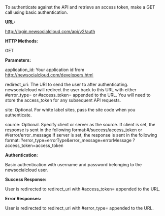 To authenticate against the API and retrieve an access token, make a GET call using basic authentication.

**URL:**

http://login.newsocialcloud.com/api/v2/auth

**HTTP Methods:**

GET

**Parameters:**

<p>application_id: Your application id from <a href='http://newsocialcloud.com/developers.html'>http://newsocialcloud.com/developers.html</a></p>
<p>redirect_uri: The URI to send the user to after authenticating. newsocialcloud will redirect the user back to this URL with either #error_type= or #access_token= appended to the URL. You will need to store the access_token for any subsequent API requests.</p>
<p>site: Optional. For white label sites, pass the site code when you authenticate.</p>
<p>source: Optional. Specify client or server as the source. If client is set, the response is sent in the following format:#/success/access_token or #/error/error_message If server is set, the response is sent in the following format: ?error_type=errorType&error_message=errorMessage ?access_token=access_token</p>

**Authentication:**

Basic authentication with username and password belonging to the newsocialcloud user.

**Success Response:**

User is redirected to redirect\_uri with #access\_token= appended to the URL.

**Error Responses:**

User is redirected to redirect\_uri with #error\_type= appended to the URL.